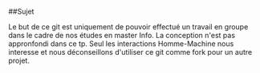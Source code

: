 ##Sujet

Le but de ce git est uniquement de pouvoir effectué un travail en groupe dans le 
cadre de nos études en master Info. La conception n'est pas appronfondi dans ce 
tp. Seul les interactions Homme-Machine nous interesse et nous déconseillons 
d'utiliser ce git comme fork pour un autre projet.

